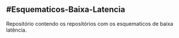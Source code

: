 #Esquematicos-Baixa-Latencia
---------------------

Repositório contendo os repositórios com os esquematicos de baixa latência.
